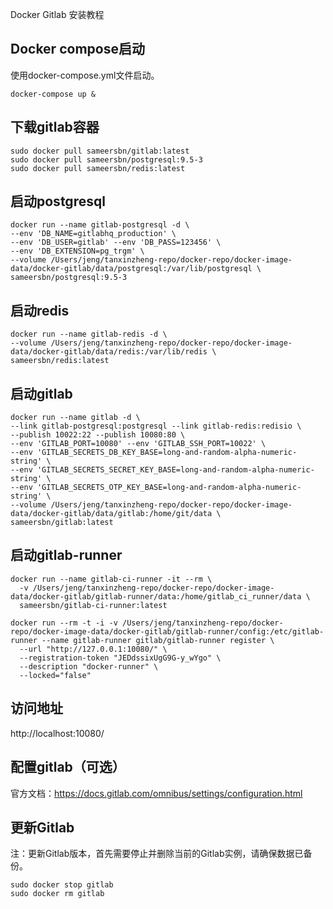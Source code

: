 
Docker Gitlab 安装教程

## Docker compose启动
使用docker-compose.yml文件启动。
```
docker-compose up &
```

## 下载gitlab容器
```
sudo docker pull sameersbn/gitlab:latest
sudo docker pull sameersbn/postgresql:9.5-3
sudo docker pull sameersbn/redis:latest
```

## 启动postgresql
```docker
docker run --name gitlab-postgresql -d \
--env 'DB_NAME=gitlabhq_production' \
--env 'DB_USER=gitlab' --env 'DB_PASS=123456' \
--env 'DB_EXTENSION=pg_trgm' \
--volume /Users/jeng/tanxinzheng-repo/docker-repo/docker-image-data/docker-gitlab/data/postgresql:/var/lib/postgresql \
sameersbn/postgresql:9.5-3
```

## 启动redis
```docker
docker run --name gitlab-redis -d \
--volume /Users/jeng/tanxinzheng-repo/docker-repo/docker-image-data/docker-gitlab/data/redis:/var/lib/redis \
sameersbn/redis:latest
```

## 启动gitlab
```docker
docker run --name gitlab -d \
--link gitlab-postgresql:postgresql --link gitlab-redis:redisio \
--publish 10022:22 --publish 10080:80 \
--env 'GITLAB_PORT=10080' --env 'GITLAB_SSH_PORT=10022' \
--env 'GITLAB_SECRETS_DB_KEY_BASE=long-and-random-alpha-numeric-string' \
--env 'GITLAB_SECRETS_SECRET_KEY_BASE=long-and-random-alpha-numeric-string' \
--env 'GITLAB_SECRETS_OTP_KEY_BASE=long-and-random-alpha-numeric-string' \
--volume /Users/jeng/tanxinzheng-repo/docker-repo/docker-image-data/docker-gitlab/data/gitlab:/home/git/data \
sameersbn/gitlab:latest
```

## 启动gitlab-runner
```docker
docker run --name gitlab-ci-runner -it --rm \
  -v /Users/jeng/tanxinzheng-repo/docker-repo/docker-image-data/docker-gitlab/gitlab-runner/data:/home/gitlab_ci_runner/data \
  sameersbn/gitlab-ci-runner:latest
```

```docker
docker run --rm -t -i -v /Users/jeng/tanxinzheng-repo/docker-repo/docker-image-data/docker-gitlab/gitlab-runner/config:/etc/gitlab-runner --name gitlab-runner gitlab/gitlab-runner register \
  --url "http://127.0.0.1:10080/" \
  --registration-token "JEDdssixUgG9G-y_wYgo" \
  --description "docker-runner" \
  --locked="false"
```

## 访问地址
http://localhost:10080/

## 配置gitlab（可选）
官方文档：https://docs.gitlab.com/omnibus/settings/configuration.html

## 更新Gitlab
注：更新Gitlab版本，首先需要停止并删除当前的Gitlab实例，请确保数据已备份。
```
sudo docker stop gitlab
sudo docker rm gitlab
```